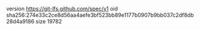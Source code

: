 version https://git-lfs.github.com/spec/v1
oid sha256:274e33c2ce8d56aa4aefe3bf523bb89e1177b0907b9bb037c2df8db28d4a9186
size 19782
